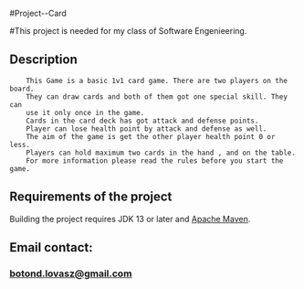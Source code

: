 #Project--Card 

#This project is needed for my class of Software Engenieering.

## Description
        This Game is a basic 1v1 card game. There are two players on the board.
        They can draw cards and both of them got one special skill. They can
        use it only once in the game.
        Cards in the card deck has got attack and defense points.
        Player can lose health point by attack and defense as well.
        The aim of the game is get the other player health point 0 or less.
        Players can hold maximum two cards in the hand , and on the table.
        For more information please read the rules before you start the game.

## Requirements of the project
Building the project requires JDK 13 or later and [Apache Maven](https://maven.apache.org/).

## Email contact: 
### botond.lovasz@gmail.com